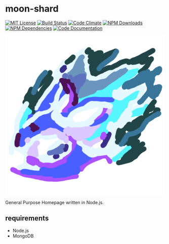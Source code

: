 # moon-shard

[![MIT License](https://img.shields.io/badge/license-MIT-blue.svg)](http://opensource.org/licenses/MIT)
[![Build Status](https://api.travis-ci.org/hyperstone/moon-shard.svg)](https://travis-ci.org/hyperstone/moon-shard/)
[![Code Climate](https://codeclimate.com/github/hyperstone/moon-shard/badges/gpa.svg)](https://codeclimate.com/github/hyperstone/moon-shard)
[![NPM Downloads](https://img.shields.io/npm/dm/moon-shard.svg)](https://npmjs.com/package/moon-shard)
[![NPM Dependencies](https://david-dm.org/hyperstone/moon-shard.png)](https://npmjs.com/package/moon-shard)
[![Code Documentation](https://inch-ci.org/github/hyperstone/moon-shard.svg)](https://inch-ci.org/github/hyperstone/moon-shard)

![moon-shard icon](https://raw.githubusercontent.com/hyperstone/moon-shard/master/static/png/moon-shard.png)

General Purpose Homepage written in Node.js.

## requirements
- Node.js
- MongoDB
